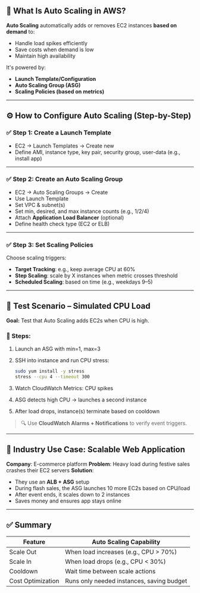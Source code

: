 
## 🔄 **What Is Auto Scaling in AWS?**

**Auto Scaling** automatically adds or removes EC2 instances **based on demand** to:

* Handle load spikes efficiently
* Save costs when demand is low
* Maintain high availability

It's powered by:

* **Launch Template/Configuration**
* **Auto Scaling Group (ASG)**
* **Scaling Policies (based on metrics)**

---

## ⚙️ **How to Configure Auto Scaling (Step-by-Step)**

### ✅ Step 1: **Create a Launch Template**

* EC2 → Launch Templates → Create new
* Define AMI, instance type, key pair, security group, user-data (e.g., install app)

---

### ✅ Step 2: **Create an Auto Scaling Group**

* EC2 → Auto Scaling Groups → Create
* Use Launch Template
* Set VPC & subnet(s)
* Set min, desired, and max instance counts (e.g., 1/2/4)
* Attach **Application Load Balancer** (optional)
* Define health check type (EC2 or ELB)

---

### ✅ Step 3: **Set Scaling Policies**

Choose scaling triggers:

* **Target Tracking**: e.g., keep average CPU at 60%
* **Step Scaling**: scale by X instances when metric crosses threshold
* **Scheduled Scaling**: based on time (e.g., weekdays 9–5)

---

## 🧪 **Test Scenario – Simulated CPU Load**

**Goal:** Test that Auto Scaling adds EC2s when CPU is high.

### 🧰 Steps:

1. Launch an ASG with min=1, max=3
2. SSH into instance and run CPU stress:

   ```bash
   sudo yum install -y stress
   stress --cpu 4 --timeout 300
   ```
3. Watch CloudWatch Metrics: CPU spikes
4. ASG detects high CPU → launches a second instance
5. After load drops, instance(s) terminate based on cooldown

> 🔍 Use **CloudWatch Alarms + Notifications** to verify event triggers.

---

## 🏢 **Industry Use Case: Scalable Web Application**

**Company**: E-commerce platform
**Problem**: Heavy load during festive sales crashes their EC2 servers
**Solution**:

* They use an **ALB + ASG** setup
* During flash sales, the ASG launches 10 more EC2s based on CPU/load
* After event ends, it scales down to 2 instances
* Saves money and ensures app stays online

---

## ✅ Summary

| Feature           | Auto Scaling Capability                   |
| ----------------- | ----------------------------------------- |
| Scale Out         | When load increases (e.g., CPU > 70%)     |
| Scale In          | When load drops (e.g., CPU < 30%)         |
| Cooldown          | Wait time between scale actions           |
| Cost Optimization | Runs only needed instances, saving budget |


